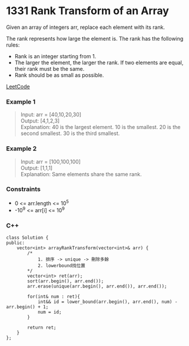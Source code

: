 # 1331 Rank Transform of an Array

Given an array of integers arr, replace each element with its rank.

The rank represents how large the element is. The rank has the following rules:

* Rank is an integer starting from 1.
* The larger the element, the larger the rank. If two elements are equal, their rank must be the same.
* Rank should be as small as possible.

[LeetCode](https://leetcode.cn/problems/maximum-69-number/)

### Example 1

>Input: arr = [40,10,20,30]  
Output: [4,1,2,3]  
Explanation: 40 is the largest element. 10 is the smallest. 20 is the second smallest. 30 is the third smallest.  

### Example 2
 
>Input: arr = [100,100,100]  
Output: [1,1,1]  
Explanation: Same elements share the same rank.  
 

### Constraints

* 0 <= arr.length <= 10<sup>5</sup>
* -10<sup>9</sup> <= arr[i] <= 10<sup>9</sup>

### C++ 

```
class Solution {
public:
    vector<int> arrayRankTransform(vector<int>& arr) {
        /*
            1. 排序 -> unique -> 刪除多餘
            2. lowerbound找位置
        */
        vector<int> ret(arr);
        sort(arr.begin(), arr.end());
        arr.erase(unique(arr.begin(), arr.end()), arr.end());

        for(int& num : ret){
            int&& id = lower_bound(arr.begin(), arr.end(), num) - arr.begin() + 1;
            num = id;
        }

        return ret;
    }
};
```